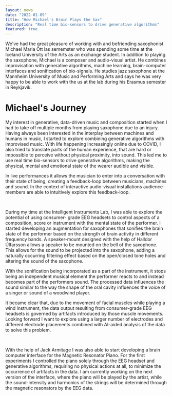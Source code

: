 ```yaml
---
layout: news
date: "2022-01-09"
title: "How Michael's Brain Plays the Sax"
description: "Real time bio-sensors to drive generative algorithms"
featured: true
---
```


<script>
import CaptionedImage from "../../components/Images/CaptionedImage.svelte"
</script>

We've had the great pleasure of working with and befriending saxophonist Michael Maria Ott las sememster who was spending some time at the Iceland University of the Arts as an exchange student. In addition to playing the saxophone, Michael is a composer and audio-visual artist. He combines improvisation with generative algorithms, machine learning, brain-computer interfaces and sonification of bio-signals. He studies jazz saxophone at the Mannheim University of Music and Performing Arts and says he was very happy to be able to work with the us at the lab during his Erasmus semester in Reykjavik.
<br />

# Michael's Journey

My interest in generative, data-driven music and composition started when I had to take off multiple months from playing saxophone due to an injury. Having always been interested in the interplay between machines and humans in music, I started to explore combining generative algorithms with improvised music. With life happening increasingly online due to COVID, I also tried to translate parts of the human experience, that are hard or impossible to perceive without physical proximity, into sound. This led me to use real time bio-sensors to drive generative algorithms, making the physical, mental and emotional state of the wearer audible and visible.

In live performances it allows the musician to enter into a conversation with their state of being, creating a feedback-loop between musicians, machines and sound. In the context of interactive audio-visual installations audience-members are able to intuitively explore this feedback-loop.

<CaptionedImage
src="news/michaelsax1.jpg"
alt="Young man with a saxaphone and a headband with a device in the middle"
caption="Demonstrating the saxophone augmentation at Nordic Music Days."/>
<br />

During my time at the Intelligent Instruments Lab, I was able to explore the potential of using consumer- grade EEG headsets to control aspects of a composition, score or instrument with the mental state of the performer. I started developing an augmentation for saxophones that sonifies the brain state of the performer based on the strength of brain activity in different frequency bands. A speaker-mount designed with the help of Halldor Úlfarsson allows a speaker to be mounted on the bell of the saxophone. This allows for the sound to be projected into the saxophone, adding a naturally occurring filtering effect based on the open/closed tone holes and altering the sound of the saxophone. 

With the sonification being incorporated as a part of the instrument, it stops being an independent musical element the performer reacts to and instead becomes part of the performers sound. The processed data influences the sound similar to the way the shape of the oral cavity influences the voice
of a singer or sound of a woodwind player.

It became clear that, due to the movement of facial muscles while playing a wind instrument, the data output resulting from consumer-grade EEG headsets is governed by artifacts introduced by those muscle movements. Looking forward I want to explore using a larger number of electrodes and different electrode placements combined with AI-aided analysis of the data to solve this problem.

<CaptionedImage
src="news/michaelsax2.jpg"
alt="Two men playing music together, one standing with a saxaphone and a headband, the other one sitting in front of a laptop with an electric guitar."
caption="Combining pulse sonification and free improvisation with Nicola Privato at Iceland Airwaves."/>
<br />

With the help of Jack Armitage I was also able to start developing a brain computer interface for the Magnetic Resonator Piano. For the first experiments I controlled the piano solely through the EEG headset and generative algorithms, requiring no physical actions at all, to minimize the occurrence of artifacts in the data. I am currently working on the next version of the interface, where the piano will be played by the artist, while the sound-intensity and harmonics of the strings will be determined through the magnetic resonators by the EEG data.
